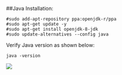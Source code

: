 ##Java Installation:

```
#sudo add-apt-repository ppa:openjdk-r/ppa 
#sudo apt-get update -y
#sudo apt-get install openjdk-8-jdk
#sudo update-alternatives --config java
```
Verify Java version as shown below:

```
java -version
```
<image src="images/JavaVersionCheck.jpg"/>
